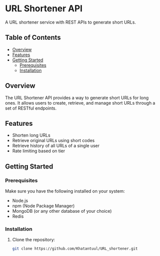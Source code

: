 # URL Shortener API

A URL shortener service with REST APIs to generate short URLs.

## Table of Contents

- [Overview](#overview)
- [Features](#features)
- [Getting Started](#getting-started)
  - [Prerequisites](#prerequisites)
  - [Installation](#installation)

## Overview

The URL Shortener API provides a way to generate short URLs for long ones. It allows users to create, retrieve, and manage short URLs through a set of RESTful endpoints.

## Features

- Shorten long URLs
- Retrieve original URLs using short codes
- Retrieve history of all URLs of a single user
- Rate limiting based on tier 

## Getting Started

### Prerequisites

Make sure you have the following installed on your system:

- Node.js
- npm (Node Package Manager)
- MongoDB (or any other database of your choice)
- Redis

### Installation

1. Clone the repository:

   ```bash
   git clone https://github.com/Khatantuul/URL_shortener.git
